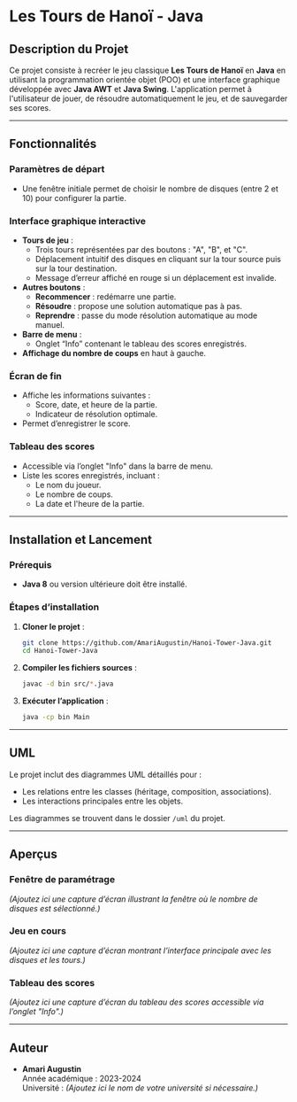 
# Les Tours de Hanoï - Java

## Description du Projet

Ce projet consiste à recréer le jeu classique **Les Tours de Hanoï** en **Java** en utilisant la programmation orientée objet (POO) et une interface graphique développée avec **Java AWT** et **Java Swing**. L'application permet à l'utilisateur de jouer, de résoudre automatiquement le jeu, et de sauvegarder ses scores.

---

## Fonctionnalités

### Paramètres de départ
- Une fenêtre initiale permet de choisir le nombre de disques (entre 2 et 10) pour configurer la partie.

### Interface graphique interactive
- **Tours de jeu** :
  - Trois tours représentées par des boutons : "A", "B", et "C".
  - Déplacement intuitif des disques en cliquant sur la tour source puis sur la tour destination.
  - Message d’erreur affiché en rouge si un déplacement est invalide.
- **Autres boutons** :
  - **Recommencer** : redémarre une partie.
  - **Résoudre** : propose une solution automatique pas à pas.
  - **Reprendre** : passe du mode résolution automatique au mode manuel.
- **Barre de menu** :
  - Onglet “Info” contenant le tableau des scores enregistrés.
- **Affichage du nombre de coups** en haut à gauche.

### Écran de fin
- Affiche les informations suivantes :
  - Score, date, et heure de la partie.
  - Indicateur de résolution optimale.
- Permet d’enregistrer le score.

### Tableau des scores
- Accessible via l’onglet "Info" dans la barre de menu.
- Liste les scores enregistrés, incluant :
  - Le nom du joueur.
  - Le nombre de coups.
  - La date et l'heure de la partie.

---

## Installation et Lancement

### Prérequis
- **Java 8** ou version ultérieure doit être installé.

### Étapes d’installation
1. **Cloner le projet** :
   ```bash
   git clone https://github.com/AmariAugustin/Hanoi-Tower-Java.git
   cd Hanoi-Tower-Java
   ```

2. **Compiler les fichiers sources** :
   ```bash
   javac -d bin src/*.java
   ```

3. **Exécuter l’application** :
   ```bash
   java -cp bin Main
   ```

---

## UML

Le projet inclut des diagrammes UML détaillés pour :
- Les relations entre les classes (héritage, composition, associations).
- Les interactions principales entre les objets.

Les diagrammes se trouvent dans le dossier `/uml` du projet.

---

## Aperçus

### Fenêtre de paramétrage
_(Ajoutez ici une capture d’écran illustrant la fenêtre où le nombre de disques est sélectionné.)_

### Jeu en cours
_(Ajoutez ici une capture d’écran montrant l’interface principale avec les disques et les tours.)_

### Tableau des scores
_(Ajoutez ici une capture d’écran du tableau des scores accessible via l’onglet "Info".)_

---

## Auteur

- **Amari Augustin**  
  Année académique : 2023-2024  
  Université : _(Ajoutez ici le nom de votre université si nécessaire.)_
